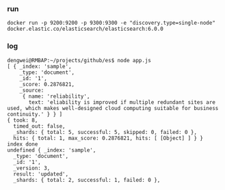 ### run 

    docker run -p 9200:9200 -p 9300:9300 -e "discovery.type=single-node" docker.elastic.co/elasticsearch/elasticsearch:6.0.0

### log
    
    dengwei@RMBAP:~/projects/github/es$ node app.js
    [ { _index: 'sample',
        _type: 'document',
        _id: '1',
        _score: 0.2876821,
        _source:
         { name: 'reliability',
           text: 'eliability is improved if multiple redundant sites are used, which makes well-designed cloud computing suitable for business continuity.' } } ]
    { took: 8,
      timed_out: false,
      _shards: { total: 5, successful: 5, skipped: 0, failed: 0 },
      hits: { total: 1, max_score: 0.2876821, hits: [ [Object] ] } }
    index done
    undefined { _index: 'sample',
      _type: 'document',
      _id: '1',
      _version: 3,
      result: 'updated',
      _shards: { total: 2, successful: 1, failed: 0 },
